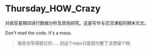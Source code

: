 # Thursday_HOW_Crazy

对疯狂星期四进行数据分析及其他研究。这是写作与交流课程的期末论文。

Don't read the code. It's a mess.

> 报告也写得挺烂的……创这个repo只是因为整了活想留个档
